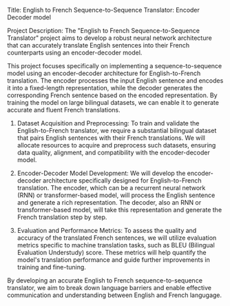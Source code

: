Title: English to French Sequence-to-Sequence Translator: Encoder Decoder model

Project Description:
The "English to French Sequence-to-Sequence Translator" project aims to develop a robust neural network architecture that can accurately translate English sentences into their French counterparts using an encoder-decoder model. 

This project focuses specifically on implementing a sequence-to-sequence model using an encoder-decoder architecture for English-to-French translation. The encoder processes the input English sentence and encodes it into a fixed-length representation, while the decoder generates the corresponding French sentence based on the encoded representation. By training the model on large bilingual datasets, we can enable it to generate accurate and fluent French translations.

1. Dataset Acquisition and Preprocessing: To train and validate the English-to-French translator, we require a substantial bilingual dataset that pairs English sentences with their French translations. We will allocate resources to acquire and preprocess such datasets, ensuring data quality, alignment, and compatibility with the encoder-decoder model.

2. Encoder-Decoder Model Development: We will develop the encoder-decoder architecture specifically designed for English-to-French translation. The encoder, which can be a recurrent neural network (RNN) or transformer-based model, will process the English sentence and generate a rich representation. The decoder, also an RNN or transformer-based model, will take this representation and generate the French translation step by step. 

3. Evaluation and Performance Metrics: To assess the quality and accuracy of the translated French sentences, we will utilize evaluation metrics specific to machine translation tasks, such as BLEU (Bilingual Evaluation Understudy) score. These metrics will help quantify the model's translation performance and guide further improvements in training and fine-tuning.

By developing an accurate English to French sequence-to-sequence translator, we aim to break down language barriers and enable effective communication and understanding between English and French langugage. 



